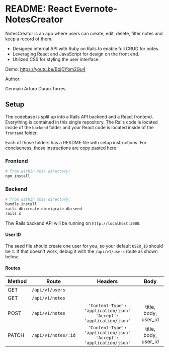 README: React Evernote-NotesCreator
======================
NotesCreator is an app where users can create, edit, delete, filter notes and keep a record of them.
+ Designed internal API with Ruby on Rails to enable full CRUD for notes.
+ Leveraging React and JavaScript for design on the front end.         
+ Utilized CSS for styling the user interface.

Demo:
https://youtu.be/BbjDYbm2Gu4

Author: 

Germain Arturo Duran Torres
## Setup

The codebase is split up into a Rails API backend and a React frontend. Everything is contained in this single repository. The Rails code is located inside of the `backend` folder and your React code is located inside of the `frontend` folder.

Each of those folders has a README file with setup instructions. For conciseness, those instructions are copy pasted here:

### Frontend

```sh
# from within this directory:
npm install

```

### Backend

```sh
# from within this directory:
bundle install
rails db:create db:migrate db:seed
rails s
```

Thw Rails backend API will be running on `http://localhost:3000`.

#### User ID

The seed file should create one user for you, so your default `USER_ID` should be `1`. If that doesn't work, debug it with the `/api/v1/users` route as shown below.

#### Routes

| Method | Route               | Headers                                                              | Body                 |
| ------ | ------------------- |:--------------------------------------------------------------------:|:--------------------:|
| GET    | `/api/v1/users`     |                                                                      |                      |
| GET    | `/api/v1/notes`     |                                                                      |                      |
| POST   | `/api/v1/notes`     | `'Content-Type': 'application/json'`<br/>`'Accept': 'application/json'` | title, body, user_id |
| PATCH  | `/api/v1/notes/:id` | `'Content-Type': 'application/json'`<br/>`'Accept': 'application/json'` | title, body, user_id |
